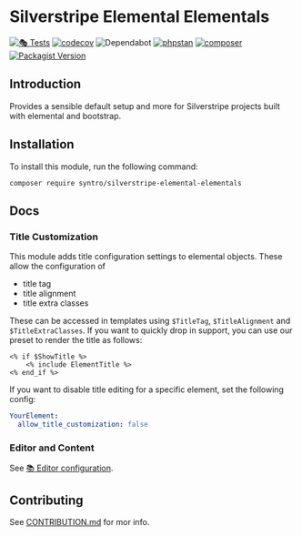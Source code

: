 # Silverstripe Elemental Elementals

[![🎭 Tests](https://github.com/syntro-opensource/silverstripe-elemental-elementals/workflows/%F0%9F%8E%AD%20Tests/badge.svg)](https://github.com/syntro-opensource/silverstripe-elemental-elementals/actions?query=workflow%3A%22%F0%9F%8E%AD+Tests%22+branch%3A%22master%22)
[![codecov](https://codecov.io/gh/syntro-opensource/silverstripe-elemental-elementals/branch/master/graph/badge.svg)](https://codecov.io/gh/syntro-opensource/silverstripe-elemental-elementals)
![Dependabot](https://img.shields.io/badge/dependabot-active-brightgreen?logo=dependabot)
[![phpstan](https://img.shields.io/badge/PHPStan-enabled-success)](https://github.com/phpstan/phpstan)
[![composer](https://img.shields.io/packagist/dt/syntro/silverstripe-elemental-elementals?color=success&logo=composer)](https://packagist.org/packages/syntro/silverstripe-elemental-elementals)
[![Packagist Version](https://img.shields.io/packagist/v/syntro/silverstripe-elemental-elementals?label=stable&logo=composer)](https://packagist.org/packages/syntro/silverstripe-elemental-elementals)

## Introduction
Provides a sensible default setup and more for Silverstripe projects built with
elemental and bootstrap.

## Installation
To install this module, run the following command:
```
composer require syntro/silverstripe-elemental-elementals
```

## Docs
### Title Customization
This module adds title configuration settings to elemental objects. These allow
the configuration of
* title tag
* title alignment
* title extra classes

These can be accessed in templates using `$TitleTag`, `$TitleAlignment` and
`$TitleExtraClasses`. If you want to quickly drop in support, you can use our
preset to render the title as follows:
```
<% if $ShowTitle %>
    <% include ElementTitle %>
<% end_if %>
```

If you want to disable title editing for a specific element, set the following
config:
```yaml
YourElement:
  allow_title_customization: false
```

### Editor and Content
See [📚 Editor configuration](docs/01_editor.md).

## Contributing
See [CONTRIBUTION.md](CONTRIBUTION.md) for mor info.
